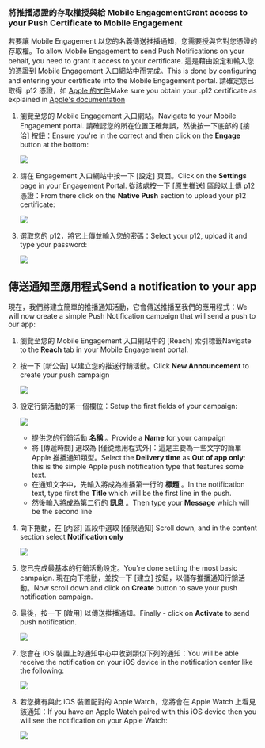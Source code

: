 ### <a name="grant-access-to-your-push-certificate-to-mobile-engagement"></a><span data-ttu-id="1cb6d-101">將推播憑證的存取權授與給 Mobile Engagement</span><span class="sxs-lookup"><span data-stu-id="1cb6d-101">Grant access to your Push Certificate to Mobile Engagement</span></span>
<span data-ttu-id="1cb6d-102">若要讓 Mobile Engagement 以您的名義傳送推播通知，您需要授與它對您憑證的存取權。</span><span class="sxs-lookup"><span data-stu-id="1cb6d-102">To allow Mobile Engagement to send Push Notifications on your behalf, you need to grant it access to your certificate.</span></span> <span data-ttu-id="1cb6d-103">這是藉由設定和輸入您的憑證到 Mobile Engagement 入口網站中而完成。</span><span class="sxs-lookup"><span data-stu-id="1cb6d-103">This is done by configuring and entering your certificate into the Mobile Engagement portal.</span></span> <span data-ttu-id="1cb6d-104">請確定您已取得 .p12 憑證，如 [Apple 的文件](https://developer.apple.com/library/prerelease/ios/documentation/IDEs/Conceptual/AppDistributionGuide/AddingCapabilities/AddingCapabilities.html#//apple_ref/doc/uid/TP40012582-CH26-SW6)</span><span class="sxs-lookup"><span data-stu-id="1cb6d-104">Make sure you obtain your .p12 certificate as explained in [Apple's documentation](https://developer.apple.com/library/prerelease/ios/documentation/IDEs/Conceptual/AppDistributionGuide/AddingCapabilities/AddingCapabilities.html#//apple_ref/doc/uid/TP40012582-CH26-SW6)</span></span>

1. <span data-ttu-id="1cb6d-105">瀏覽至您的 Mobile Engagement 入口網站。</span><span class="sxs-lookup"><span data-stu-id="1cb6d-105">Navigate to your Mobile Engagement portal.</span></span> <span data-ttu-id="1cb6d-106">請確認您的所在位置正確無誤，然後按一下底部的 [接洽]  按鈕：</span><span class="sxs-lookup"><span data-stu-id="1cb6d-106">Ensure you're in the correct and then click on the **Engage** button at the bottom:</span></span>
   
    ![](./media/mobile-engagement-ios-send-push/engage-button.png)
2. <span data-ttu-id="1cb6d-107">請在 Engagement 入口網站中按一下 [設定]  頁面。</span><span class="sxs-lookup"><span data-stu-id="1cb6d-107">Click on the **Settings** page in your Engagement Portal.</span></span> <span data-ttu-id="1cb6d-108">從該處按一下 [原生推送]  區段以上傳 p12 憑證：</span><span class="sxs-lookup"><span data-stu-id="1cb6d-108">From there click on the **Native Push** section to upload your p12 certificate:</span></span>
   
    ![](./media/mobile-engagement-ios-send-push/engagement-portal.png)
3. <span data-ttu-id="1cb6d-109">選取您的 p12，將它上傳並輸入您的密碼：</span><span class="sxs-lookup"><span data-stu-id="1cb6d-109">Select your p12, upload it and type your password:</span></span>
   
    ![](./media/mobile-engagement-ios-send-push/native-push-settings.png)

## <span data-ttu-id="1cb6d-110"><a id="send"></a>傳送通知至應用程式</span><span class="sxs-lookup"><span data-stu-id="1cb6d-110"><a id="send"></a>Send a notification to your app</span></span>
<span data-ttu-id="1cb6d-111">現在，我們將建立簡單的推播通知活動，它會傳送推播至我們的應用程式：</span><span class="sxs-lookup"><span data-stu-id="1cb6d-111">We will now create a simple Push Notification campaign that will send a push to our app:</span></span>

1. <span data-ttu-id="1cb6d-112">瀏覽至您的 Mobile Engagement 入口網站中的 [Reach]  索引標籤</span><span class="sxs-lookup"><span data-stu-id="1cb6d-112">Navigate to the **Reach** tab in your Mobile Engagement portal.</span></span>
2. <span data-ttu-id="1cb6d-113">按一下 [新公告]  以建立您的推送行銷活動。</span><span class="sxs-lookup"><span data-stu-id="1cb6d-113">Click **New Announcement** to create your push campaign</span></span>
   
    ![](./media/mobile-engagement-ios-send-push/new-announcement.png)
3. <span data-ttu-id="1cb6d-114">設定行銷活動的第一個欄位：</span><span class="sxs-lookup"><span data-stu-id="1cb6d-114">Setup the first fields of your campaign:</span></span>
   
    ![](./media/mobile-engagement-ios-send-push/campaign-first-params.png)
   
   * <span data-ttu-id="1cb6d-115">提供您的行銷活動 **名稱** 。</span><span class="sxs-lookup"><span data-stu-id="1cb6d-115">Provide a **Name** for your campaign</span></span> 
   * <span data-ttu-id="1cb6d-116">將 [傳遞時間] 選取為 [僅從應用程式外]：這是主要為一些文字的簡單 Apple 推播通知類型。</span><span class="sxs-lookup"><span data-stu-id="1cb6d-116">Select the **Delivery time** as **Out of app only**: this is the simple Apple push notification type that features some text.</span></span>
   * <span data-ttu-id="1cb6d-117">在通知文字中，先輸入將成為推播第一行的 **標題** 。</span><span class="sxs-lookup"><span data-stu-id="1cb6d-117">In the notification text, type first the **Title** which will be the first line in the push.</span></span>
   * <span data-ttu-id="1cb6d-118">然後輸入將成為第二行的 **訊息** 。</span><span class="sxs-lookup"><span data-stu-id="1cb6d-118">Then type your **Message** which will be the second line</span></span>
4. <span data-ttu-id="1cb6d-119">向下捲動，在 [內容] 區段中選取 [僅限通知] </span><span class="sxs-lookup"><span data-stu-id="1cb6d-119">Scroll down, and in the content section select **Notification only**</span></span>
   
    ![](./media/mobile-engagement-ios-send-push/campaign-content.png)
5. <span data-ttu-id="1cb6d-120">您已完成最基本的行銷活動設定。</span><span class="sxs-lookup"><span data-stu-id="1cb6d-120">You're done setting the most basic campaign.</span></span> <span data-ttu-id="1cb6d-121">現在向下捲動，並按一下 [建立]  按鈕，以儲存推播通知行銷活動。</span><span class="sxs-lookup"><span data-stu-id="1cb6d-121">Now scroll down and click on **Create** button to save your push notification campaign.</span></span> 
6. <span data-ttu-id="1cb6d-122">最後，按一下 [啟用]  以傳送推播通知。</span><span class="sxs-lookup"><span data-stu-id="1cb6d-122">Finally - click on **Activate** to send push notification.</span></span> 
   
    ![](./media/mobile-engagement-ios-send-push/campaign-activate.png)
7. <span data-ttu-id="1cb6d-123">您會在 iOS 裝置上的通知中心中收到類似下列的通知：</span><span class="sxs-lookup"><span data-stu-id="1cb6d-123">You will be able receive the notification on your iOS device in the notification center like the following:</span></span>
   
    ![](./media/mobile-engagement-ios-send-push/iphone-notification.png)
8. <span data-ttu-id="1cb6d-124">若您擁有與此 iOS 裝置配對的 Apple Watch，您將會在 Apple Watch 上看見該通知：</span><span class="sxs-lookup"><span data-stu-id="1cb6d-124">If you have an Apple Watch paired with this iOS device then you will see the notification on your Apple Watch:</span></span>
   
    ![](./media/mobile-engagement-ios-send-push/apple-watch.png)

